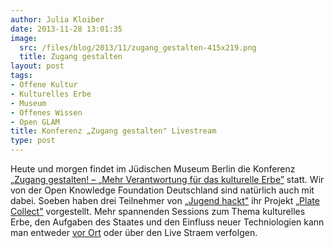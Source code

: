 ```yaml
---
author: Julia Kloiber
date: 2013-11-28 13:01:35
image:
  src: /files/blog/2013/11/zugang_gestalten-415x219.png
  title: Zugang gestalten
layout: post
tags:
- Offene Kultur
- Kulturelles Erbe
- Museum
- Offenes Wissen
- Open GLAM
title: Konferenz „Zugang gestalten" Livestream
type: post
---
```

Heute und morgen findet im Jüdischen Museum Berlin die Konferenz „[Zugang gestalten! – „Mehr Verantwortung für das kulturelle Erbe”](http://www.zugang-gestalten.de/) statt. Wir von der Open Knowledge Foundation Deutschland sind natürlich auch mit dabei. Soeben haben drei Teilnehmer von „[Jugend hackt"](http://jugendhackt.de/) ihr Projekt „[Plate Collect"](http://hacks.youngrewiredstate.org/events/yrsberlin/platecollect) vorgestellt. Mehr spannenden Sessions zum Thema kulturelles Erbe, den Aufgaben des Staates und den Einfluss neuer Techniologien kann man entweder [vor Ort](http://www.zugang-gestalten.de/konferenz-2013/) oder über den Live Straem verfolgen.